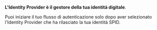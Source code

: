 **L'Identity Provider è il gestore della tua identità digitale**. 

Puoi iniziare il tuo flusso di autenticazione solo dopo aver selezionato l'Identity Provider che ha rilasciato la tua identità SPID.
